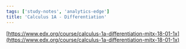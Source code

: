 ```yaml
---
tags: ['study-notes', 'analytics-edge']
title: 'Calculus 1A - Differentiation'
---
```

[https://www.edx.org/course/calculus-1a-differentiation-mitx-18-01-1x](https://www.edx.org/course/calculus-1a-differentiation-mitx-18-01-1x)
